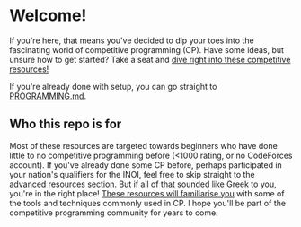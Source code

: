 # Welcome!

If you're here, that means you've decided to dip your toes into the fascinating world of competitive programming (CP). Have some ideas, but unsure how to get started? Take a seat and [dive right into these competitive resources!](SETUP.md) 

If you're already done with setup, you can go straight to [PROGRAMMING.md](PROGRAMMING.md).

## Who this repo is for

Most of these resources are targeted towards beginners who have done little to no competitive programming before (<1000 rating, or no CodeForces account). If you've already done some CP before, perhaps participated in your nation's qualifiers for the INOI, feel free to skip straight to the [advanced resources section](ADVANCED.md). But if all of that sounded like Greek to you, you're in the right place! [These resources will familiarise you](SETUP.md) with some of the tools and techniques commonly used in CP. I hope you'll be part of the competitive programming community for years to come.
